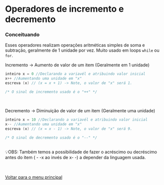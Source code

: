 # Operadores de incremento e decremento

### Conceituando
Esses operadores realizam operações aritméticas simples de soma e subtração, geralmente de 1 unidade por vez. 
Muito usado em loops `while` ou `for`.
<br/>

Incremento → Aumento de valor de um item (Geralmente em 1 unidade)
```c
inteiro x = 0 //Declarando a variavél e atribuindo valor inicial
x++ //Aumentando uma unidade em "x" 
escreva (x) // (x = x + 1) -> Note, o valor de "x" será 1.

/* O sinal de incremento usado é o "++" */
```
<br/>


Decremento → Diminuição de valor de um item (Geralmente uma unidade)
```c
inteiro x = 10 //Declarando a variavél e atribuindo valor inicial
x-- //Aumentando uma unidade em "x" 
escreva (x) // (x = x - 1) -> Note, o valor de "x" será 9.

/* O sinal de decremento usado é o "--" */
```
<br/>

<aside>
💡OBS: Também temos a possibilidade de fazer o acréscimo ou decréscimo antes do item ( - -x ao invés de x- -) a depender da linguagem usada.
</aside>

<br/>
<br/>

[Voltar para o menu principal](https://github.com/Joshpcbrrj/Boson_treinamentos-Logica_de_programacao_com_portugol_studio)

